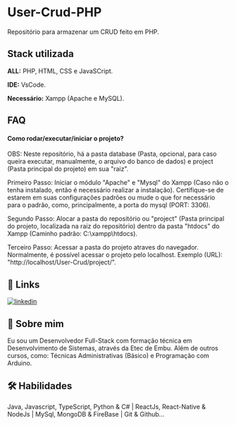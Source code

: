 # User-Crud-PHP

Repositório para armazenar um CRUD feito em PHP.

## Stack utilizada

**ALL:** PHP, HTML, CSS e JavaSCript.

**IDE:** VsCode.

**Necessário:** Xampp (Apache e MySQL).

## FAQ

#### Como rodar/executar/iniciar o projeto?

OBS: Neste repositório, há a pasta database (Pasta, opcional, para caso queira executar, manualmente, o arquivo do banco de dados) e project (Pasta principal do projeto) em sua "raiz".

Primeiro Passo: Iniciar o módulo "Apache" e "Mysql" do Xampp (Caso não o tenha instalado, então é necessário realizar a instalação). Certifique-se de estarem em suas configurações padrões ou mude o que for necessário para o padrão, como, principalmente, a porta do mysql (PORT: 3306).

Segundo Passo: Alocar a pasta do repositório ou "project" (Pasta principal do projeto, localizada na raiz do repositório) dentro da pasta "htdocs" do Xampp (Caminho padrão: C:\xampp\htdocs).

Terceiro Passo: Acessar a pasta do projeto atraves do navegador. Normalmente, é possível acessar o projeto pelo localhost. Exemplo (URL): "http://localhost/User-Crud/project/".

## 🔗 Links
[![linkedin](https://img.shields.io/badge/linkedin-0A66C2?style=for-the-badge&logo=linkedin&logoColor=white)](https://www.linkedin.com/in/jhonnysantosvm/)

## 🚀 Sobre mim
Eu sou um Desenvolvedor Full-Stack com formação técnica em Desenvolvimento de Sistemas, através da Etec de Embu. Além de outros cursos, como: Técnicas Administrativas (Básico) e Programação com Arduino.

## 🛠 Habilidades
Java, Javascript, TypeScript, Python & C# | ReactJs, React-Native & NodeJs | MySql, MongoDB & FireBase | Git & Github...
